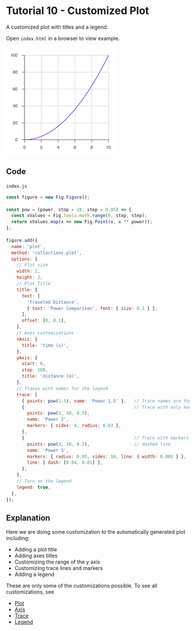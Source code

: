 # Tutorial 10 - Customized Plot

A customized plot with titles and a legend.

Open `index.html` in a browser to view example.

![](example.png)

## Code
`index.js`
```js
const figure = new Fig.Figure();

const pow = (power, stop = 10, step = 0.05) => {
  const xValues = Fig.tools.math.range(0, stop, step);
  return xValues.map(x => new Fig.Point(x, x ** power));
};

figure.add({
  name: 'plot',
  method: 'collections.plot',
  options: {
    // Plot size
    width: 2,
    height: 2,
    // Plot Title
    title: {
      text: [
        'Traveled Distance',
        { text: 'Power Comparison', font: { size: 0.1 } },
      ],
      offset: [0, 0.1],
    },
    // Axes customizations
    xAxis: {
      title: 'time (s)',
    },
    yAxis: {
      start: 0,
      stop: 100,
      title: 'distance (m)',
    },
    // Traces with names for the legend
    trace: [
      { points: pow(1.5), name: 'Power 1.5' },   // Trace names are for legend
      {                                          // Trace with only markers
        points: pow(2, 10, 0.5),
        name: 'Power 2',
        markers: { sides: 4, radius: 0.03 },
      },
      {                                          // Trace with markers and
        points: pow(3, 10, 0.5),                 // dashed line
        name: 'Power 3',
        markers: { radius: 0.03, sides: 10, line: { width: 0.005 } },
        line: { dash: [0.04, 0.01] },
      },
    ],
    // Turn on the legend
    legend: true,
  },
});
```

## Explanation

Here we are doing some customization to the automatically generated plot including:
* Adding a plot title
* Adding axes titles
* Customizing the range of the y axis
* Customizing trace lines and markers
* Adding a legend

These are only some of the customizations possible. To see all customizations, see
* [Plot](https://airladon.github.io/FigureOne/#collectionsplot)
* [Axis](https://airladon.github.io/FigureOne/#collectionsaxis)
* [Trace](https://airladon.github.io/FigureOne/#collectionstrace)
* [Legend](https://airladon.github.io/FigureOne/#collectionslegend)
